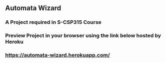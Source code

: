 ## Automata Wizard
### A Project required in S-CSP315 Course
### Preview Project in your browser using the link below hosted by Heroku
### https://automata-wizard.herokuapp.com/
